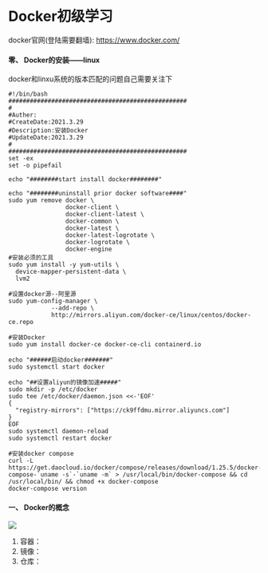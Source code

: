 # Docker初级学习

docker官网(登陆需要翻墙):	https://www.docker.com/

#### 零、 Docker的安装——linux

docker和linxu系统的版本匹配的问题自己需要关注下

```shell
#!/bin/bash
##################################################
#
#Auther:
#CreateDate:2021.3.29
#Description:安装Docker
#UpdateDate:2021.3.29
#
##################################################
set -ex
set -o pipefail

echo "########start install docker########"

echo "########uninstall prior docker software####"
sudo yum remove docker \
				docker-client \
				docker-client-latest \
				docker-common \
				docker-latest \
				docker-latest-logrotate \
				docker-logrotate \
				docker-engine
#安装必须的工具
sudo yum install -y yum-utils \
  device-mapper-persistent-data \
  lvm2

#设置docker源--阿里源
sudo yum-config-manager \
			--add-repo \
			http://mirrors.aliyun.com/docker-ce/linux/centos/docker-ce.repo

#安装Docker
sudo yum install docker-ce docker-ce-cli containerd.io

echo "######启动docker#######"
sudo systemctl start docker

echo "##设置aliyun的镜像加速#####"
sudo mkdir -p /etc/docker
sudo tee /etc/docker/daemon.json <<-'EOF'
{
  "registry-mirrors": ["https://ck9ffdmu.mirror.aliyuncs.com"]
}
EOF
sudo systemctl daemon-reload
sudo systemctl restart docker

#安装docker compose
curl -L https://get.daocloud.io/docker/compose/releases/download/1.25.5/docker-compose-`uname -s`-`uname -m` > /usr/local/bin/docker-compose && cd /usr/local/bin/ && chmod +x docker-compose
docker-compose version
```





#### 一、 Docker的概念

![](https://gimg2.baidu.com/image_search/src=http%3A%2F%2Fseo-1255598498.file.myqcloud.com%2Ffull%2F66ec0965a96e9a6d2d1c191ebcc8807ba71baa93.jpg&refer=http%3A%2F%2Fseo-1255598498.file.myqcloud.com&app=2002&size=f9999,10000&q=a80&n=0&g=0n&fmt=jpeg?sec=1620994866&t=9507932691ad2c43bd7df0a8064477c0)

1. 容器：
2. 镜像：
3. 仓库：

